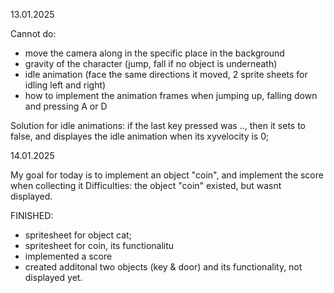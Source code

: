 13.01.2025

Cannot do:
- move the camera along in the specific place in the background
- gravity of the character (jump, fall if no object is underneath)
- idle animation (face the same directions it moved, 2 sprite sheets for idling left and right)
- how to implement the animation frames when jumping up, falling down and pressing A or D

Solution for idle animations: if the last key pressed was .., then it sets to false, and displayes the idle animation when its xyvelocity is 0;


14.01.2025

My goal for today is to implement an object "coin", and implement the score when collecting it
Difficulties: the object "coin" existed, but wasnt displayed.

FINISHED: 
- spritesheet for object cat;
- spritesheet for coin, its functionalitu
- implemented a score
- created additonal two objects (key & door) and its functionality, not displayed yet.
